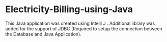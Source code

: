 # Electricity-Billing-using-Java
This Java application was created using Intelli J . Additional library was added for the support of JDBC (Required to setup the connection between the Database and Java Application).

